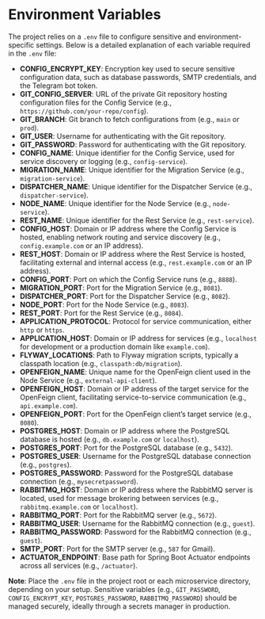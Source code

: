 # Environment Variables

The project relies on a `.env` file to configure sensitive and environment-specific settings. Below is a detailed explanation of each variable required in the `.env` file:

- **CONFIG_ENCRYPT_KEY**: Encryption key used to secure sensitive configuration data, such as database passwords, SMTP credentials, and the Telegram bot token.
- **GIT_CONFIG_SERVER**: URL of the private Git repository hosting configuration files for the Config Service (e.g., `https://github.com/your-repo/config`).
- **GIT_BRANCH**: Git branch to fetch configurations from (e.g., `main` or `prod`).
- **GIT_USER**: Username for authenticating with the Git repository.
- **GIT_PASSWORD**: Password for authenticating with the Git repository.
- **CONFIG_NAME**: Unique identifier for the Config Service, used for service discovery or logging (e.g., `config-service`).
- **MIGRATION_NAME**: Unique identifier for the Migration Service (e.g., `migration-service`).
- **DISPATCHER_NAME**: Unique identifier for the Dispatcher Service (e.g., `dispatcher-service`).
- **NODE_NAME**: Unique identifier for the Node Service (e.g., `node-service`).
- **REST_NAME**: Unique identifier for the Rest Service (e.g., `rest-service`).
- **CONFIG_HOST**: Domain or IP address where the Config Service is hosted, enabling network routing and service discovery (e.g., `config.example.com` or an IP address).
- **REST_HOST**: Domain or IP address where the Rest Service is hosted, facilitating external and internal access (e.g., `rest.example.com` or an IP address).
- **CONFIG_PORT**: Port on which the Config Service runs (e.g., `8888`).
- **MIGRATION_PORT**: Port for the Migration Service (e.g., `8081`).
- **DISPATCHER_PORT**: Port for the Dispatcher Service (e.g., `8082`).
- **NODE_PORT**: Port for the Node Service (e.g., `8083`).
- **REST_PORT**: Port for the Rest Service (e.g., `8084`).
- **APPLICATION_PROTOCOL**: Protocol for service communication, either `http` or `https`.
- **APPLICATION_HOST**: Domain or IP address for services (e.g., `localhost` for development or a production domain like `example.com`).
- **FLYWAY_LOCATIONS**: Path to Flyway migration scripts, typically a classpath location (e.g., `classpath:db/migration`).
- **OPENFEIGN_NAME**: Unique name for the OpenFeign client used in the Node Service (e.g., `external-api-client`).
- **OPENFEIGN_HOST**: Domain or IP address of the target service for the OpenFeign client, facilitating service-to-service communication (e.g., `api.example.com`).
- **OPENFEIGN_PORT**: Port for the OpenFeign client’s target service (e.g., `8080`).
- **POSTGRES_HOST**: Domain or IP address where the PostgreSQL database is hosted (e.g., `db.example.com` or `localhost`).
- **POSTGRES_PORT**: Port for the PostgreSQL database (e.g., `5432`).
- **POSTGRES_USER**: Username for the PostgreSQL database connection (e.g., `postgres`).
- **POSTGRES_PASSWORD**: Password for the PostgreSQL database connection (e.g., `mysecretpassword`).
- **RABBITMQ_HOST**: Domain or IP address where the RabbitMQ server is located, used for message brokering between services (e.g., `rabbitmq.example.com` or `localhost`).
- **RABBITMQ_PORT**: Port for the RabbitMQ server (e.g., `5672`).
- **RABBITMQ_USER**: Username for the RabbitMQ connection (e.g., `guest`).
- **RABBITMQ_PASSWORD**: Password for the RabbitMQ connection (e.g., `guest`).
- **SMTP_PORT**: Port for the SMTP server (e.g., `587` for Gmail).
- **ACTUATOR_ENDPOINT**: Base path for Spring Boot Actuator endpoints across all services (e.g., `/actuator`).

**Note**: Place the `.env` file in the project root or each microservice directory, depending on your setup. Sensitive variables (e.g., `GIT_PASSWORD`, `CONFIG_ENCRYPT_KEY`, `POSTGRES_PASSWORD`, `RABBITMQ_PASSWORD`) should be managed securely, ideally through a secrets manager in production.